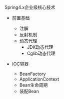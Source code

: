 Spring4.x企业级核心技术
- 前置基础
    - 注解
    - 反射机制
    - 动态代理
        - JDK动态代理
        - Cglib动态代理
        
- IOC容器
   - BeanFactory
   - ApplicationContext
   - Bean生命周期
   - 装配Bean
   
